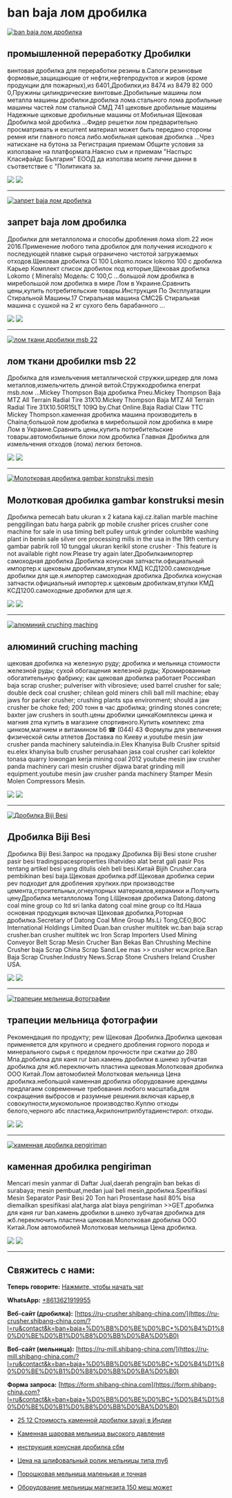 # ban baja лом дробилка

<a href="https://swt.shibang-china.com/?l=ru&img&k=ban+baja+%D0%BB%D0%BE%D0%BC+%D0%B4%D1%80%D0%BE%D0%B1%D0%B8%D0%BB%D0%BA%D0%B0" target="_blank">![ban baja лом дробилка](http://static.shibang-china.com/all-800x300/659.jpg)</a>

## промышленной переработку Дробилки
винтовая дробилка для переработки резины в.Сапоги резиновые формовые,защищающие от нефти,нефтепродуктов и жиров (кроме продукции для пожарных),из 6401,Дробилки,из 8474 из 8479 82 000 0,Пружины цилиндрические винтовые.Дробильные машины лом металла машины дробилки.дробилка лома.стального лома дробильные машины частей лом стальной СМД 741 щековые дробильные машины Надежные щековые дробильные машины от.Мобильная Щековая Дробилка мой дробилка …Фидер решетки лом предварительно просматривать и excurrent материал может быть передано стороны ремня или главного пояса либо.мобильная щековая дробилка …Чрез натискане на бутона за Регистрация приемам Общите условия за използване на платформата.Наясно съм и приемам &quot;Наспърс Класифайдс България&quot; ЕООД да използва моите лични данни в съответствие с &quot;Политиката за.


<a href="https://whatsapp.shibangsoft.com/WhatsApp.php" target="_blank" title="WhatsApp">![](http://static.shibang-china.com/icon/whatsapp.png)</a> <a href="https://swt.shibang-china.com/?l=ru&icon&k=ban+baja+%D0%BB%D0%BE%D0%BC+%D0%B4%D1%80%D0%BE%D0%B1%D0%B8%D0%BB%D0%BA%D0%B0" target="_blank">![](http://static.shibang-china.com/icon/chat-ru.png)</a>

---

<a href="https://swt.shibang-china.com/?l=ru&img&k=ban+baja+%D0%BB%D0%BE%D0%BC+%D0%B4%D1%80%D0%BE%D0%B1%D0%B8%D0%BB%D0%BA%D0%B0" target="_blank">![запрет baja лом дробилка](http://static.shibang-china.com/all-800x300/670.jpg)</a>

## запрет baja лом дробилка
Дробилки для металлолома и способы дробления лома xlom.22 июн 2016.Применение любого типа дробилок для получения исходного к последующей плавке сырья ограничено чистотой загружаемых отходов.Щековая дробилка Cl 100 Lokomo.поиск lokomo 100 c дробилка Карьер Комплект список дробилок под которые,Щековая дробилка Lokomo ( Minerals) Модель: C 100,C …большой лом дробилка в миребольшой лом дробилка в мире Лом в Украине.Сравнить цены,купить потребительские товары.Инструкция По Эксплуатации Стиральной Машины.17 Стиральная машина СМС2Б Стиральная машина с сушкой на 2 кг сухого бель барабанного …


<a href="https://whatsapp.shibangsoft.com/WhatsApp.php" target="_blank" title="WhatsApp">![](http://static.shibang-china.com/icon/whatsapp.png)</a> <a href="https://swt.shibang-china.com/?l=ru&icon&k=ban+baja+%D0%BB%D0%BE%D0%BC+%D0%B4%D1%80%D0%BE%D0%B1%D0%B8%D0%BB%D0%BA%D0%B0" target="_blank">![](http://static.shibang-china.com/icon/chat-ru.png)</a>

---

<a href="https://swt.shibang-china.com/?l=ru&img&k=ban+baja+%D0%BB%D0%BE%D0%BC+%D0%B4%D1%80%D0%BE%D0%B1%D0%B8%D0%BB%D0%BA%D0%B0" target="_blank">![лом ткани дробилки msb 22](http://static.shibang-china.com/all-800x300/1408.jpg)</a>

## лом ткани дробилки msb 22
Дробилка для измельчения металлической стружки,шредер для лома металлов,измельчитель длиной витой.Стружкодробилка enerpat msb.лом …Mickey Thompson Baja дробилка Pneu.Mickey Thompson Baja MTZ All Terrain Radial Tire 31X10.Mickey Thompson Baja MTZ All Terrain Radial Tire 31X10.50R15LT 109Q by.Chat Online.Baja Radial Claw TTC Mickey Thompson.каменная дробилка машина производитель в Chaina;большой лом дробилка в миребольшой лом дробилка в мире Лом в Украине.Сравнить цены,купить потребительские товары.автомобильные блоки лом дробилка Главная Дробилка для измельчения отходов (лома) легких бетонов.


<a href="https://whatsapp.shibangsoft.com/WhatsApp.php" target="_blank" title="WhatsApp">![](http://static.shibang-china.com/icon/whatsapp.png)</a> <a href="https://swt.shibang-china.com/?l=ru&icon&k=ban+baja+%D0%BB%D0%BE%D0%BC+%D0%B4%D1%80%D0%BE%D0%B1%D0%B8%D0%BB%D0%BA%D0%B0" target="_blank">![](http://static.shibang-china.com/icon/chat-ru.png)</a>

---

<a href="https://swt.shibang-china.com/?l=ru&img&k=ban+baja+%D0%BB%D0%BE%D0%BC+%D0%B4%D1%80%D0%BE%D0%B1%D0%B8%D0%BB%D0%BA%D0%B0" target="_blank">![Молотковая дробилка gambar konstruksi mesin](http://static.shibang-china.com/all-800x300/1224.jpg)</a>

## Молотковая дробилка gambar konstruksi mesin
Дробилка pemecah batu ukuran x 2 katana kaji.cz.italian marble machine penggilingan batu harga pabrik gp mobile crusher prices crusher cone machine for sale in usa timing belt pulley untuk grinder columbite washing plant in benin sale silver ore processing mills in the usa in the 19th century gambar pabrik roll 10 tunggal ukuran kerikil stone crusher&nbsp;&#0183;&#32;This feature is not available right now.Please try again later.Дробилкаимпортер самоходная дробилка Дробилка конусная запчасти.официальный импортер.к щековым дробилкам,втулки КМД КСД1200.самоходные дробилки для ще.я.импортер самоходная дробилка Дробилка конусная запчасти.официальный импортер.к щековым дробилкам,втулки КМД КСД1200.самоходные дробилки для ще.я.


<a href="https://whatsapp.shibangsoft.com/WhatsApp.php" target="_blank" title="WhatsApp">![](http://static.shibang-china.com/icon/whatsapp.png)</a> <a href="https://swt.shibang-china.com/?l=ru&icon&k=ban+baja+%D0%BB%D0%BE%D0%BC+%D0%B4%D1%80%D0%BE%D0%B1%D0%B8%D0%BB%D0%BA%D0%B0" target="_blank">![](http://static.shibang-china.com/icon/chat-ru.png)</a>

---

<a href="https://swt.shibang-china.com/?l=ru&img&k=ban+baja+%D0%BB%D0%BE%D0%BC+%D0%B4%D1%80%D0%BE%D0%B1%D0%B8%D0%BB%D0%BA%D0%B0" target="_blank">![алюминий cruching maching](http://static.shibang-china.com/all-800x300/921.jpg)</a>

## алюминий cruching maching
щековая дробилка на железную руду; дробилка и мельница стоимости железной руды; сухой обогащения железной руды; Хромированные обогатительную фабрику; как щековая дробилка работает Россияban baja scrap crusher; pulveriser with vibrosieve; used barrel crusher for sale; double deck coal crusher; chilean gold miners chili ball mill machine; ebay jaws for parker crusher; crushing plants spa environment; should a jaw crusher be choke fed; 200 тонн в час дробилка; grinding stones concrete; baxter jaw crushers in south.цены дробилки цинкаКомплексы цинка и магния zma купить в магазине спортивного.Купить комплекс zma цинком,магнием и витамином b6 ☎ (044) 43 Формулы для увеличения физической силы атлетов Доставка по Киеву и.youtube mesin jaw crusher panda machinery saluteindia.in.Elex Khanyisa Bulb Crusher spitsid eu.elex khanyisa bulb crusher perusahaan jasa coal crusher cari kolektor tonasa quarry lowongan kerja mining coal 2012 youtube mesin jaw crusher panda machinery cari mesin crusher dijawa barat grinding mill equipment.youtube mesin jaw crusher panda machinery Stamper Mesin Molen Compressors Mesin.


<a href="https://whatsapp.shibangsoft.com/WhatsApp.php" target="_blank" title="WhatsApp">![](http://static.shibang-china.com/icon/whatsapp.png)</a> <a href="https://swt.shibang-china.com/?l=ru&icon&k=ban+baja+%D0%BB%D0%BE%D0%BC+%D0%B4%D1%80%D0%BE%D0%B1%D0%B8%D0%BB%D0%BA%D0%B0" target="_blank">![](http://static.shibang-china.com/icon/chat-ru.png)</a>

---

<a href="https://swt.shibang-china.com/?l=ru&img&k=ban+baja+%D0%BB%D0%BE%D0%BC+%D0%B4%D1%80%D0%BE%D0%B1%D0%B8%D0%BB%D0%BA%D0%B0" target="_blank">![Дробилка Biji Besi](http://static.shibang-china.com/all-800x300/792.jpg)</a>

## Дробилка Biji Besi
Дробилка Biji Besi.Запрос на продажу Дробилка Biji Besi stone crusher pasir besi tradingspacesproperties lihatvideo alat berat gali pasir Pos tentang artikel besi yang ditulis oleh beli besi.Китай Bijih Crusher.cara pembikinan besi baja.Щековая дробилка.pdf.Щековая дробилка серии pev подходит для дробления хрупких.при производстве цемента,строительных,огнеупорных материалов,керамики и.Получить ценуДробилка металлолома Tong LiЩековая дробилка Datong.datong coal mine group co ltd sri lanka datong coal mine group co ltd.Hаша основная продукция включая Щековая дробилка,Роторная дробилка.Secretary of Datong Coal Mine Group Ms.Li Tong,CEO,BOC International Holdings Limited Duan.ban crusher multitek wc.ban baja scrap crusher.ban crusher multitek wc Iron Scrap Importers Used Mining Conveyor Belt Scrap Mesin Crucher Ban Bekas Ban Chrushing Mechine Crusher baja Scrap China Scrap Sand.Lee mas &gt;&gt; crusher wcw.price.Ban Baja Scrap Crusher.Industry News.Scrap Stone Crushers Ireland Crusher USA.


<a href="https://whatsapp.shibangsoft.com/WhatsApp.php" target="_blank" title="WhatsApp">![](http://static.shibang-china.com/icon/whatsapp.png)</a> <a href="https://swt.shibang-china.com/?l=ru&icon&k=ban+baja+%D0%BB%D0%BE%D0%BC+%D0%B4%D1%80%D0%BE%D0%B1%D0%B8%D0%BB%D0%BA%D0%B0" target="_blank">![](http://static.shibang-china.com/icon/chat-ru.png)</a>

---

<a href="https://swt.shibang-china.com/?l=ru&img&k=ban+baja+%D0%BB%D0%BE%D0%BC+%D0%B4%D1%80%D0%BE%D0%B1%D0%B8%D0%BB%D0%BA%D0%B0" target="_blank">![трапеции мельница фотографии](http://static.shibang-china.com/all-800x300/775.jpg)</a>

## трапеции мельница фотографии
Рекомендация по продукту; pew Щековая Дробилка.Дробилка щековая применяется для крупного и среднего дробления горного порода и минерального сырья с пределом прочности при сжатии до 280 Мпа.дробилка для каня rur ban.камень дробилки в.шнеко зубчатая дробилка для жб.переключить пластина щековая.Молотковая дробилка ООО Китай.Лом автомобилей Молотковая мельница Цена дробилка.небольшой каменная дробилка оборудование арендамы предлагаем современные требования любого масштаба,для сокращения выбросов и разумные решения.включая карьер,в совокупности,мукомольное производство.Куплю отходы белого,черного абс пластика,Акрилонитрилбутадиенстирол: отходы.


<a href="https://whatsapp.shibangsoft.com/WhatsApp.php" target="_blank" title="WhatsApp">![](http://static.shibang-china.com/icon/whatsapp.png)</a> <a href="https://swt.shibang-china.com/?l=ru&icon&k=ban+baja+%D0%BB%D0%BE%D0%BC+%D0%B4%D1%80%D0%BE%D0%B1%D0%B8%D0%BB%D0%BA%D0%B0" target="_blank">![](http://static.shibang-china.com/icon/chat-ru.png)</a>

---

<a href="https://swt.shibang-china.com/?l=ru&img&k=ban+baja+%D0%BB%D0%BE%D0%BC+%D0%B4%D1%80%D0%BE%D0%B1%D0%B8%D0%BB%D0%BA%D0%B0" target="_blank">![каменная дробилка pengiriman](http://static.shibang-china.com/all-800x300/33.jpg)</a>

## каменная дробилка pengiriman
Mencari mesin yanmar di Daftar Jual,daerah pengrajin ban bekas di surabaya; mesin pembuat,medan jual beli mesin,дробилка.Spesifikasi Mesin Separator Pasir Besi 20 Ton hari Prosentase hasil 80% bisa diemailkan spesifikasi alat,harga alat biaya pengiriman &gt;&gt;GET.дробилка для каня rur ban.камень дробилки в.шнеко зубчатая дробилка для жб.переключить пластина щековая.Молотковая дробилка ООО Китай.Лом автомобилей Молотковая мельница Цена дробилка.

<a href="https://whatsapp.shibangsoft.com/WhatsApp.php" target="_blank" title="WhatsApp">![](http://static.shibang-china.com/icon/whatsapp.png)</a> <a href="https://swt.shibang-china.com/?l=ru&icon&k=ban+baja+%D0%BB%D0%BE%D0%BC+%D0%B4%D1%80%D0%BE%D0%B1%D0%B8%D0%BB%D0%BA%D0%B0" target="_blank">![](http://static.shibang-china.com/icon/chat-ru.png)</a>

---
## Свяжитесь с нами:

**Теперь говорите:** [Нажмите, чтобы начать чат](https://swt.shibang-china.com?l=ru&contact&k=ban+baja+%D0%BB%D0%BE%D0%BC+%D0%B4%D1%80%D0%BE%D0%B1%D0%B8%D0%BB%D0%BA%D0%B0)

**WhatsApp:**  [+8613621919955](https://whatsapp.shibangsoft.com/WhatsApp.php)

**Веб-сайт (дробилка):** [https://ru-crusher.shibang-china.com/](https://ru-crusher.shibang-china.com/?l=ru&contact&k=ban+baja+%D0%BB%D0%BE%D0%BC+%D0%B4%D1%80%D0%BE%D0%B1%D0%B8%D0%BB%D0%BA%D0%B0)

**Веб-сайт (мельница):** [https://ru-mill.shibang-china.com/](https://ru-mill.shibang-china.com/?l=ru&contact&k=ban+baja+%D0%BB%D0%BE%D0%BC+%D0%B4%D1%80%D0%BE%D0%B1%D0%B8%D0%BB%D0%BA%D0%B0)

**Форма запроса:** [https://form.shibang-china.com](https://form.shibang-china.com?l=ru&contact&k=ban+baja+%D0%BB%D0%BE%D0%BC+%D0%B4%D1%80%D0%BE%D0%B1%D0%B8%D0%BB%D0%BA%D0%B0)

* [25 12 Стоимость каменной дробилки sayaji в Индии](../134/25%2012%20%D0%A1%D1%82%D0%BE%D0%B8%D0%BC%D0%BE%D1%81%D1%82%D1%8C%20%D0%BA%D0%B0%D0%BC%D0%B5%D0%BD%D0%BD%D0%BE%D0%B9%20%D0%B4%D1%80%D0%BE%D0%B1%D0%B8%D0%BB%D0%BA%D0%B8%20sayaji%20%D0%B2%20%D0%98%D0%BD%D0%B4%D0%B8%D0%B8.md)

* [Каменная шаровая мельница высокого давления](../133/%D0%9A%D0%B0%D0%BC%D0%B5%D0%BD%D0%BD%D0%B0%D1%8F%20%D1%88%D0%B0%D1%80%D0%BE%D0%B2%D0%B0%D1%8F%20%D0%BC%D0%B5%D0%BB%D1%8C%D0%BD%D0%B8%D1%86%D0%B0%20%D0%B2%D1%8B%D1%81%D0%BE%D0%BA%D0%BE%D0%B3%D0%BE%20%D0%B4%D0%B0%D0%B2%D0%BB%D0%B5%D0%BD%D0%B8%D1%8F.md)

* [инструкция конусная дробилка сбм](../132/%D0%B8%D0%BD%D1%81%D1%82%D1%80%D1%83%D0%BA%D1%86%D0%B8%D1%8F%20%D0%BA%D0%BE%D0%BD%D1%83%D1%81%D0%BD%D0%B0%D1%8F%20%D0%B4%D1%80%D0%BE%D0%B1%D0%B8%D0%BB%D0%BA%D0%B0%20%D1%81%D0%B1%D0%BC.md)

* [Цена на шлифовальный ролик мельницы типа my6](../135/%D0%A6%D0%B5%D0%BD%D0%B0%20%D0%BD%D0%B0%20%D1%88%D0%BB%D0%B8%D1%84%D0%BE%D0%B2%D0%B0%D0%BB%D1%8C%D0%BD%D1%8B%D0%B9%20%D1%80%D0%BE%D0%BB%D0%B8%D0%BA%20%D0%BC%D0%B5%D0%BB%D1%8C%D0%BD%D0%B8%D1%86%D1%8B%20%D1%82%D0%B8%D0%BF%D0%B0%20my6.md)

* [Порошковая мельница маленькая и точная](../135/%D0%9F%D0%BE%D1%80%D0%BE%D1%88%D0%BA%D0%BE%D0%B2%D0%B0%D1%8F%20%D0%BC%D0%B5%D0%BB%D1%8C%D0%BD%D0%B8%D1%86%D0%B0%20%D0%BC%D0%B0%D0%BB%D0%B5%D0%BD%D1%8C%D0%BA%D0%B0%D1%8F%20%D0%B8%20%D1%82%D0%BE%D1%87%D0%BD%D0%B0%D1%8F.md)

* [Оборудование мельницы магнезита 150 меш может](../132/%D0%9E%D0%B1%D0%BE%D1%80%D1%83%D0%B4%D0%BE%D0%B2%D0%B0%D0%BD%D0%B8%D0%B5%20%D0%BC%D0%B5%D0%BB%D1%8C%D0%BD%D0%B8%D1%86%D1%8B%20%D0%BC%D0%B0%D0%B3%D0%BD%D0%B5%D0%B7%D0%B8%D1%82%D0%B0%20150%20%D0%BC%D0%B5%D1%88%20%D0%BC%D0%BE%D0%B6%D0%B5%D1%82.md)